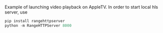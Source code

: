 Example of launching video playback on AppleTV. In order to start local hls server, use 

```python
pip install rangehttpserver
python -m RangeHTTPServer 8000
```